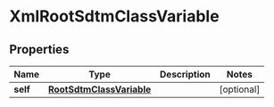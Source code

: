 

# XmlRootSdtmClassVariable

## Properties

Name | Type | Description | Notes
------------ | ------------- | ------------- | -------------
**self** | [**RootSdtmClassVariable**](RootSdtmClassVariable.md) |  |  [optional]




